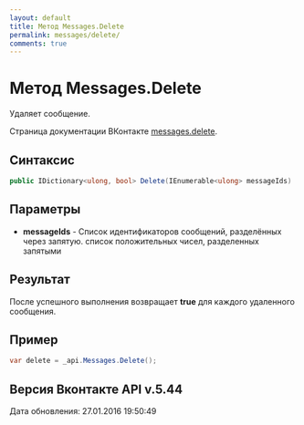 ```yaml
---
layout: default
title: Метод Messages.Delete
permalink: messages/delete/
comments: true
---
```

# Метод Messages.Delete
Удаляет сообщение.

Страница документации ВКонтакте [messages.delete](https://vk.com/dev/messages.delete).

## Синтаксис
``` csharp
public IDictionary<ulong, bool> Delete(IEnumerable<ulong> messageIds)
```

## Параметры
+ **messageIds** - Список идентификаторов сообщений, разделённых через запятую. список положительных чисел, разделенных запятыми

## Результат
После успешного выполнения возвращает **true** для каждого удаленного сообщения.

## Пример
``` csharp
var delete = _api.Messages.Delete();
```

## Версия Вконтакте API v.5.44
Дата обновления: 27.01.2016 19:50:49
